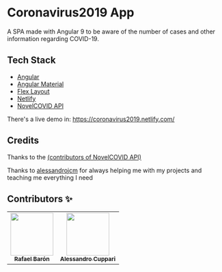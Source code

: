 # Coronavirus2019 App

A SPA made with Angular 9 to be aware of the number of cases and other information regarding COVID-19.

## Tech Stack
- [Angular](https://angular.io/)
- [Angular Material](https://material.angular.io/)
- [Flex Layout](https://github.com/angular/flex-layout)
- [Netlify](https://www.netlify.com/)
- [NovelCOVID API](https://github.com/NovelCOVID/API)

There's a live demo in: https://coronavirus2019.netlify.com/

## Credits
Thanks to the [(contributors of NovelCOVID API)](https://github.com/NovelCOVID/API#contributors-) 

Thanks to [alessandrojcm](https://github.com/alessandrojcm) for always helping me with my projects and teaching me everything I need

## Contributors ✨
<table>
  <tr>
    <td align="center"><a href="https://github.com/baronrafael"><img src="https://media-exp1.licdn.com/dms/image/C4E03AQFTwCW6afqZnA/profile-displayphoto-shrink_200_200/0?e=1591228800&v=beta&t=O0LEjuD1RY1qHKP2bzGmlFs0JwKjpjkwPCsuMIriC4o" width="100px;" alt=""/><br /><sub><b>Rafael Barón</b></sub></a></td>
    <td align="center"><a href="https://github.com/alessandrojcm"><img src="https://avatars2.githubusercontent.com/u/6154350?s=400&u=655aa1c760b172c9713eb56633098bd768e80bf8&v=4" width="100px;" alt=""/><br /><sub><b>Alessandro Cuppari</b></sub></a></td>
  </tr>
</table>
